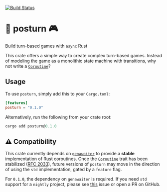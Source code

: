 <!--
SPDX-FileCopyrightText: 2024 Andrew T. Christensen <andrew@andrewtc.com>

SPDX-License-Identifier: CC-BY-SA-4.0
-->

[![Build Status](https://github.com/andrewtc/posturn/actions/workflows/rust.yml/badge.svg?branch=main)](https://github.com/andrewtc/posturn/actions/workflows/rust.yml?branch=main)

# 🛞 posturn 🎮
Build turn-based games with `async` Rust

This crate offers a simple way to create complex turn-based games. Instead of modeling the game as a monolithic state
machine with transitions, why not write a [`Coroutine`](https://doc.rust-lang.org/std/ops/trait.Coroutine.html)?

## Usage
To use `posturn`, simply add this to your `Cargo.toml`:

```toml
[features]
posturn = "0.1.0"
```

Alternatively, run the following from your crate root:

```ps1
cargo add posturn@0.1.0
```

## ⚠️ Compatibility
This crate currently depends on [`genawaiter`](https://docs.rs/genawaiter/latest/genawaiter/) to provide a **stable**
implementation of Rust coroutines. Once the [`Coroutine`](https://doc.rust-lang.org/std/ops/trait.Coroutine.html) trait
has been stabilized ([RFC 2033](https://github.com/rust-lang/rust/issues/43122)), future versions of `posturn` may move
in the direction of using the `std` implementation, gated by a `feature` flag.

For `0.1.0`, the dependency on `genawaiter` is required. If you need `std` support for a `nightly` project, please see
[this](https://github.com/andrewtc/posturn/issues/1) issue or open a PR on GitHub.
